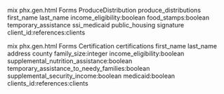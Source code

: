 mix phx.gen.html Forms ProduceDistribution produce_distributions first_name last_name income_eligibility:boolean food_stamps:boolean temporary_assistance ssi_medicaid public_housing signature client_id:references:clients


mix phx.gen.html Forms Certification certifications first_name last_name address county family_size:integer income_eligibility:boolean supplemental_nutrition_assistance:boolean temporary_assistance_to_needy_families:boolean supplemental_security_income:boolean medicaid:boolean clients_id:references:clients
